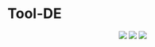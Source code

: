 # Tool-DE

<div align="center">
  <!-- <a href="https://arxiv.org/abs/2510.08985"><img src="https://img.shields.io/badge/Paper-arXiv-b31b1b.svg"></a> -->
  <a href="LICENSE"><img src="https://img.shields.io/badge/License-MIT-green.svg"></a>
  <a href="#code-coming-soon"><img src="https://img.shields.io/badge/Code-Coming%20Soon-orange.svg"></a>
  <a href="#models-coming-soon"><img src="https://img.shields.io/badge/Models-Coming%20Soon-blue.svg"></a>
</div>
